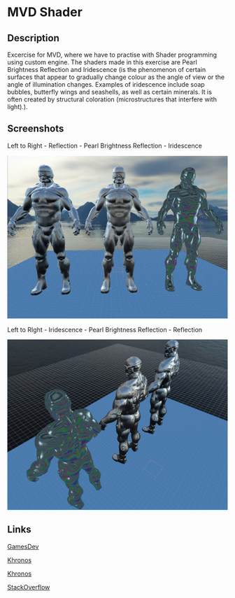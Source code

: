 # MVD Shader
## Description
Excercise for MVD, where we have to practise with Shader programming using custom engine.
The shaders made in this exercise are Pearl Brightness Reflection and Iridescence (is the phenomenon of certain surfaces that appear to gradually change colour as the angle of view or the angle of illumination changes. Examples of iridescence include soap bubbles, butterfly wings and seashells, as well as certain minerals. It is often created by structural coloration (microstructures that interfere with light).).

## Screenshots

Left to Right - Reflection - Pearl Brightness Reflection - Iridescence

![alt front](https://github.com/lauriChu/MVD_FirstCustomShader/blob/master/MVD_15_Shadows-master/1.PNG)

Left to RIght - Iridescence - Pearl Brightness Reflection - Reflection

![alt back](https://github.com/lauriChu/MVD_FirstCustomShader/blob/master/MVD_15_Shadows-master/2.PNG)

## Links
[GamesDev](https://www.gamedev.net/blogs/entry/2264817-idea-iridescent-shader/)

[Khronos](https://www.khronos.org/registry/OpenGL-Refpages/gl4/html/dot.xhtml)

[Khronos](https://www.khronos.org/registry/OpenGL-Refpages/gl4/html/max.xhtml)

[StackOverflow](https://stackoverflow.com/questions/11794277/glsl-shader-for-glossy-specular-reflections-on-an-cubemapped-surface)


